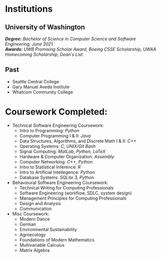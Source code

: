 # Institutions

## University of Washington
***Degree:** Bachelor of Science in Computer Science and Software Engineering; June 2021*  
***Awards:** UWB Promising Scholar Award, Boeing CSSE Scholarship, UWAA Homecoming Scholarship, Dean's List*



## Past
- Seattle Central College
- Gary Manuel Aveda Institute
- Whatcom Community College
 
# Coursework Completed:
- Technical Software Engineering Coursework:
    - Intro to Programming: *Python*
    - Computer Programming I & II: *Java*
    - Data Structures, Algorithms, and Discrete Math I & II: *C++*
    - Operating Systems: *C, UNIX/Git Bash*
    - Signal Computing: *MatLab, Python, LaTeX*
    - Hardware & Computer Organization: *Assembly*
    - Computer Networking: *C++, Python*
    - Intro to Statistical Inference: *R*
    - Intro to Artificial Intellegence: *Python*
    - Database Systems: *SQLite 3, Python*
- Behavioural Software Engineering Coursework:
    - Technical Writing for Computing Professionals
    - Software Engineering (workflow, SDLC, system design)
    - Management Principles for Computing Professionals
    - Design and Analysis
    - Communication
- Misc Coursework:
    - Modern Dance
    - German
    - Environmental Sustainability
    - Agroecology
    - Foundations of Modern Mathematics
    - Multivariable Calculus
    - Matrix Algebra